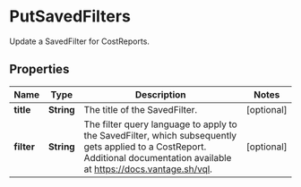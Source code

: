 

# PutSavedFilters

Update a SavedFilter for CostReports.

## Properties

| Name | Type | Description | Notes |
|------------ | ------------- | ------------- | -------------|
|**title** | **String** | The title of the SavedFilter. |  [optional] |
|**filter** | **String** | The filter query language to apply to the SavedFilter, which subsequently gets applied to a CostReport. Additional documentation available at https://docs.vantage.sh/vql. |  [optional] |



